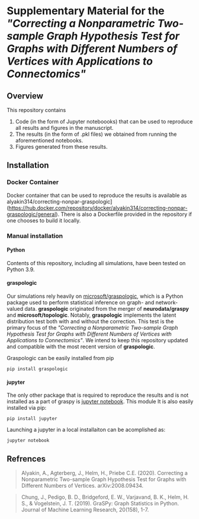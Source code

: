 # Supplementary Material for the _"Correcting a Nonparametric Two-sample Graph Hypothesis Test for Graphs with Different Numbers of Vertices with Applications to Connectomics"_

## Overview
This repository contains
 1. Code (in the form of Jupyter noteboooks) that can be used to reproduce all results and figures in the manuscript.
 2. The results (in the form of .pkl files) we obtained from running the aforementioned notebooks.
 3. Figures generated from these results.

## Installation
### Docker Container
Docker container that can be used to reproduce the results is available as alyakin314/correcting-nonpar-graspologic](https://hub.docker.com/repository/docker/alyakin314/correcting-nonpar-graspologic/general). There is also a Dockerfile provided in the repository if one chooses to build it locally.

### Manual installation
#### Python
Contents of this repository, including all simulations, have been tested on Python 3.9.

#### graspologic
Our simulations rely heavily on [microsoft/graspologic](https://github.com/microsoft/graspologic), which is a Python package used to perform statistical inference on graph- and network- valued data. **graspologic** originated from the merger of **neurodata/graspy** and **microsoft/topologic**. Notably, **graspologic** implements the latent distribution test both with and without the correction. This test is the primary focus of the _"Correcting a Nonparametric Two-sample Graph Hypothesis Test for Graphs with Different Numbers of Vertices with Applications to Connectomics"_. We intend to keep this repository updated and compatible with the most recent version of **graspologic**.

Graspologic can be easily installed from pip
```
pip install graspologic
```

#### jupyter
The only other package that is required to reproduce the results and is not installed as a part of graspy is [jupyter notebook](https://github.com/jupyter/notebook). This module It is also easily installed via pip:
```
pip install jupyter
```
Launching a jupyter in a local installaiton can be acomplished as:
```
jupyter notebook
```

## Refrences
> Alyakin, A., Agterberg, J., Helm, H., Priebe C.E. (2020). Correcting a Nonparametric Two-sample Graph Hypothesis Test for Graphs with Different Numbers of Vertices. arXiv:2008.09434.

> Chung, J., Pedigo, B. D., Bridgeford, E. W., Varjavand, B. K., Helm, H. S., & Vogelstein, J. T. (2019). GraSPy: Graph Statistics in Python. Journal of Machine Learning Research, 20(158), 1-7.

